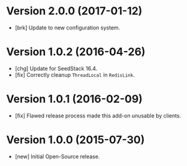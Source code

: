# Version 2.0.0 (2017-01-12)

* [brk] Update to new configuration system.

# Version 1.0.2 (2016-04-26)

* [chg] Update for SeedStack 16.4.
* [fix] Correctly cleanup `ThreadLocal` in `RedisLink`.

# Version 1.0.1 (2016-02-09)

* [fix] Flawed release process made this add-on unusable by clients.

# Version 1.0.0 (2015-07-30)

* [new] Initial Open-Source release.
